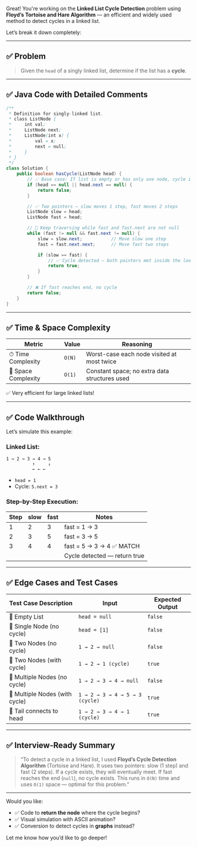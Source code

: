 Great! You're working on the **Linked List Cycle Detection** problem using **Floyd’s Tortoise and Hare Algorithm** — an efficient and widely used method to detect cycles in a linked list.

Let’s break it down completely:

---

## ✅ Problem

> Given the `head` of a singly linked list, determine if the list has a **cycle**.

---

## ✅ Java Code with Detailed Comments

```java
/**
 * Definition for singly-linked list.
 * class ListNode {
 *     int val;
 *     ListNode next;
 *     ListNode(int x) {
 *         val = x;
 *         next = null;
 *     }
 * }
 */
class Solution {
    public boolean hasCycle(ListNode head) {
        // ✅ Base case: If list is empty or has only one node, cycle is impossible
        if (head == null || head.next == null) {
            return false;
        }

        // ✅ Two pointers — slow moves 1 step, fast moves 2 steps
        ListNode slow = head;
        ListNode fast = head;

        // 🔁 Keep traversing while fast and fast.next are not null
        while (fast != null && fast.next != null) {
            slow = slow.next;           // Move slow one step
            fast = fast.next.next;      // Move fast two steps

            if (slow == fast) {
                // ✅ Cycle detected — both pointers met inside the loop
                return true;
            }
        }

        // ❌ If fast reaches end, no cycle
        return false;
    }
}
```

---

## ✅ Time & Space Complexity

| Metric              | Value  | Reasoning                                     |
| ------------------- | ------ | --------------------------------------------- |
| ⏱ Time Complexity   | `O(N)` | Worst-case each node visited at most twice    |
| 🧠 Space Complexity | `O(1)` | Constant space; no extra data structures used |

✅ Very efficient for large linked lists!

---

## ✅ Code Walkthrough

Let’s simulate this example:

### Linked List:

```
1 → 2 → 3 → 4 → 5
          ↑     ↓
          ← ← ←
```

* `head = 1`
* Cycle: `5.next = 3`

### Step-by-Step Execution:

| Step | slow | fast | Notes                        |
| ---- | ---- | ---- | ---------------------------- |
| 1    | 2    | 3    | fast = 1 → 3                 |
| 2    | 3    | 5    | fast = 3 → 5                 |
| 3    | 4    | 4    | fast = 5 → 3 → 4 ✅ MATCH     |
|      |      |      | Cycle detected — return true |

---

## ✅ Edge Cases and Test Cases

| Test Case Description          | Input                           | Expected Output |
| ------------------------------ | ------------------------------- | --------------- |
| 🔹 Empty List                  | `head = null`                   | `false`         |
| 🔹 Single Node (no cycle)      | `head = [1]`                    | `false`         |
| 🔹 Two Nodes (no cycle)        | `1 → 2 → null`                  | `false`         |
| 🔹 Two Nodes (with cycle)      | `1 → 2 → 1 (cycle)`             | `true`          |
| 🔹 Multiple Nodes (no cycle)   | `1 → 2 → 3 → 4 → null`          | `false`         |
| 🔹 Multiple Nodes (with cycle) | `1 → 2 → 3 → 4 → 5 → 3 (cycle)` | `true`          |
| 🔹 Tail connects to head       | `1 → 2 → 3 → 4 → 1 (cycle)`     | `true`          |

---

## ✅ Interview-Ready Summary

> “To detect a cycle in a linked list, I used **Floyd’s Cycle Detection Algorithm** (Tortoise and Hare). It uses two pointers: slow (1 step) and fast (2 steps). If a cycle exists, they will eventually meet. If fast reaches the end (`null`), no cycle exists. This runs in `O(N)` time and uses `O(1)` space — optimal for this problem.”

---

Would you like:

* ✅ Code to **return the node** where the cycle begins?
* ✅ Visual simulation with ASCII animation?
* ✅ Conversion to detect cycles in **graphs** instead?

Let me know how you’d like to go deeper!
